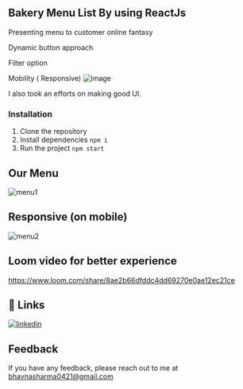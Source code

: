 ## Bakery Menu List By using ReactJs

Presenting menu to  customer online fantasy

Dynamic button approach

Filter option 

Mobility ( Responsive)
![image](https://user-images.githubusercontent.com/98327416/195243853-594bfeee-c719-4f20-a31a-78ad9dc8f98e.png)


I also took an efforts on making good UI.





### Installation

1. Clone the repository
2. Install dependencies `npm i`
3. Run the project `npm start`


## Our Menu
![menu1](https://user-images.githubusercontent.com/98327416/195243968-92606d75-9527-4f87-8448-9271af9d9d0a.png)



## Responsive (on mobile)

![menu2](https://user-images.githubusercontent.com/98327416/195244044-52a3c1d7-575a-4bc0-88fc-33dba137b292.png)



##  Loom video for better experience


https://www.loom.com/share/8ae2b66dfddc4dd69270e0ae12ec21ce

## 🔗 Links
[![linkedin](https://img.shields.io/badge/linkedin-0A66C2?style=for-the-badge&logo=linkedin&logoColor=white)](https://www.linkedin.com/in/bhavna-sharma-1060a620b/)



## Feedback

If you have any feedback, please reach out to me at bhavnasharma0421@gmail.com

